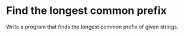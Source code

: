 # Find the longest common prefix
Write a program that finds the longest common prefix of given strings.